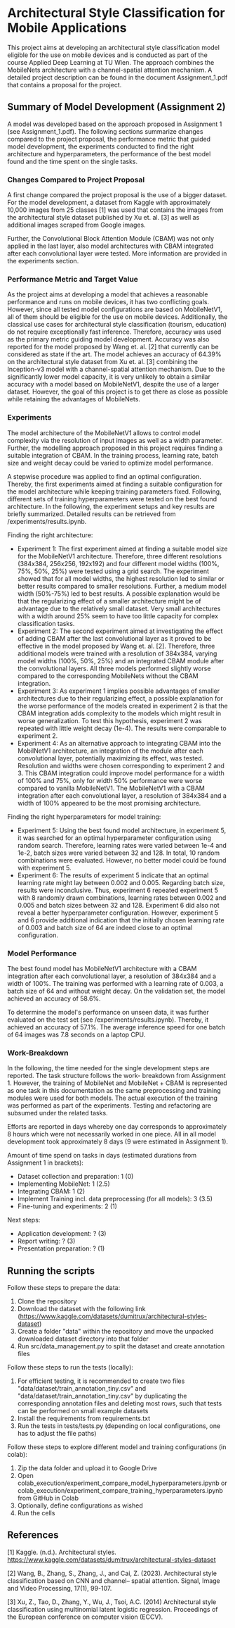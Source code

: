 # Architectural Style Classification for Mobile Applications

This project aims at developing an architectural style classification model eligible for the use on mobile devices and 
is conducted as part of the course Applied Deep Learning at TU Wien. The approach combines the MobileNets architecture 
with a channel-spatial attention mechanism. A detailed project description can be found in the document 
Assignment_1.pdf that contains a proposal for the project.


## Summary of Model Development (Assignment 2)
A model was developed based on the approach proposed in Assignment 1 (see Assignment_1.pdf). The following sections 
summarize changes compared to the project proposal, the performance metric that guided model development, the experiments 
conducted to find the right architecture and hyperparameters, the performance of the best model found and the time 
spent on the single tasks.

### Changes Compared to Project Proposal 
A first change compared the project proposal is the use of a bigger dataset. For the model development, a dataset from 
Kaggle with approximately 10,000 images from 25 classes [1] was used that contains the images from the architectural 
style dataset published by Xu et. al. [3] as well as additional images scraped from Google images. 

Further, the Convolutional Block Attention Module (CBAM) was not only applied in the last layer, also model 
architectures with CBAM integrated after each convolutional layer were tested. More information are provided in the 
experiments section.

### Performance Metric and Target Value
As the project aims at developing a model that achieves a reasonable performance and runs on mobile devices, it has two 
conflicting goals. However, since all tested model configurations are based on MobileNetV1, all of them should be 
eligible for the use on mobile devices. Additionally, the classical use cases for architectural style classification
(tourism, education) do not require exceptionally fast inference. Therefore, accuracy was used as the primary metric 
guiding model development. Accuracy was also reported for the model proposed by Wang et. al. [2] that 
currently can be considered as state if the art. The model achieves an accuracy of 64.39% on the architectural 
style dataset from Xu et. al. [3] combining the Inception-v3 model with a channel-spatial attention mechanism. Due to 
the significantly lower model capacity, it is very unlikely to obtain a similar accuracy with a model based on 
MobileNetV1, despite the use of a larger dataset. However, the goal of this project is to get there as close as possible
while retaining the advantages of MobileNets.

### Experiments
The model architecture of the MobileNetV1 allows to control model complexity via the resolution of input images as well
as a width parameter. Further, the modelling approach proposed in this project requires finding a suitable integration
of CBAM. In the training process, learning rate, batch size and weight decay could be varied to optimize model 
performance.

A stepwise procedure was applied to find an optimal configuration. Thereby, the first experiments aimed at finding a 
suitable configuration for the model architecture while keeping training parameters fixed. Following, different sets of
training hyperparameters were tested on the best found architecture. In the following, the experiment setups and key
results are briefly summarized. Detailed results can be retrieved from /experiments/results.ipynb. 

Finding the right architecture:
* Experiment 1: The first experiment aimed at finding a suitable model size for the MobileNetV1 architecture. Therefore, 
three different resolutions (384x384, 256x256, 192x192) and four different model widths (100%, 75%, 50%, 25%) were 
tested using a grid search. The experiment showed that for all model widths, the highest resolution led to similar or 
better results compared to smaller resolutions. Further, a medium model width (50%-75%) led to best results. A possible 
explanation would be that the regularizing effect of a smaller architecture might be of advantage due to the relatively 
small dataset. Very small architectures with a width around 25% seem to have too little capacity for complex 
classification tasks. 
* Experiment 2: The second experiment aimed at investigating the effect of adding CBAM after the last convolutional 
layer as it proved to be effective in the model proposed by Wang et. al. [2]. Therefore, three additional models were 
trained with a resolution of 384x384, varying model widths (100%, 50%, 25%) and an integrated CBAM module after the 
convolutional layers. All three models performed slightly worse compared to the corresponding MobileNets without the 
CBAM integration. 
* Experiment 3: As experiment 1 implies possible advantages of smaller architectures due to their regularizing effect, 
a possible explanation for the worse performance of the models created in experiment 2 is that the CBAM integration adds
complexity to the models which might result in worse generalization. To test this hypothesis, experiment 2 was repeated 
with little weight decay (1e-4). The results were comparable to experiment 2.
* Experiment 4: As an alternative approach to integrating CBAM into the MobilNetV1 architecture, an integration of the 
module after each convolutional layer, potentially maximizing its effect, was tested. Resolution and widths were chosen 
corresponding to experiment 2 and 3. This CBAM integration could improve model performance for a width of 100% and 75%, 
only for width 50% performance were worse compared to vanilla MobileNetV1. The MobileNetV1 with a CBAM integration
after each convolutional layer, a resolution of 384x384 and a width of 100% appeared to be the most promising 
architecture. 

Finding the right hyperparameters for model training: 
* Experiment 5: Using the best found model architecture, in experiment 5, it was searched for an optimal hyperparameter
configuration using random search. Therefore, learning rates were varied between 1e-4 and 1e-2, batch sizes were varied 
between 32 and 128. In total, 10 random combinations were evaluated. However, no better model could be found with 
experiment 5.
* Experiment 6: The results of experiment 5 indicate that an optimal learning rate might lay between 0.002 and 0.005. 
Regarding batch size, results were inconclusive. Thus, experiment 6 repeated experiment 5 with 8 randomly drawn
combinations, learning rates between 0.002 and 0.005 and batch sizes between 32 and 128. Experiment 6 did also not 
reveal a better hyperparameter configuration. However, experiment 5 and 6 provide additional indication that the 
initially chosen learning rate of 0.003 and batch size of 64 are indeed close to an optimal configuration.

### Model Performance
The best found model has MobileNetV1 architecture with a CBAM integration after each convolutional layer, a 
resolution of 384x384 and a width of 100%. The training was performed with a learning rate of 0.003, a batch size of 64 
and without weight decay. On the validation set, the model achieved an accuracy of 58.6%. 

To determine the model's performance on unseen data, it was further evaluated on the test set (see 
/experiments/results.ipynb). Thereby, it achieved an accuracy of 57.1%. The average inference speed for one batch of 64
images was 7.8 seconds on a laptop CPU.

### Work-Breakdown
In the following, the time needed for the single development steps are reported. The task structure follows the work-
breakdown from Assignment 1. However, the training of MobileNet and MobileNet + CBAM is represented as one task in this
documentation as the same preprocessing and training modules were used for both models. The actual execution of the 
training was performed as part of the experiments. Testing and refactoring are subsumed under the related tasks. 

Efforts are reported in days whereby one day corresponds to approximately 8 hours which were not necessarily worked in 
one piece. All in all model development took approximately 8 days (9 were estimated in Assignment 1).

Amount of time spend on tasks in days (estimated durations from Assignment 1 in brackets):
* Dataset collection and preparation: 1 (0)
* Implementing MobileNet: 1 (2.5)
* Integrating CBAM: 1 (2)
* Implement Training incl. data preprocessing (for all models): 3 (3.5)
* Fine-tuning and experiments: 2 (1)

Next steps:
* Application development: ? (3)
* Report writing: ? (3)
* Presentation preparation: ? (1)


## Running the scripts
Follow these steps to prepare the data:
1. Clone the repository
2. Download the dataset with the following link (https://www.kaggle.com/datasets/dumitrux/architectural-styles-dataset)
3. Create a folder "data" within the repository and move the unpacked downloaded dataset directory into that folder
4. Run src/data_management.py to split the dataset and create annotation files

Follow these steps to run the tests (locally):
1. For efficient testing, it is recommended to create two files "data/dataset/train_annotation_tiny.csv" and 
"data/dataset/train_annotation_tiny.csv" by duplicating the corresponding annotation files and deleting most rows, such 
that tests can be performed on small example datasets
2. Install the requirements from requirements.txt
3. Run the tests in tests/tests.py (depending on local configurations, one has to adjust the file paths)

Follow these steps to explore different model and training configurations (in colab):
1. Zip the data folder and upload it to Google Drive
2. Open colab_execution/experiment_compare_model_hyperparameters.ipynb or 
colab_execution/experiment_compare_training_hyperparameters.ipynb from GitHub in Colab
3. Optionally, define configurations as wished 
4. Run the cells


## References
[1] Kaggle. (n.d.). Architectural styles. https://www.kaggle.com/datasets/dumitrux/architectural-styles-dataset

[2] Wang, B., Zhang, S., Zhang, J., and Cai, Z. (2023). Architectural style classification based on CNN and channel–
spatial attention. Signal, Image and Video Processing, 17(1), 99-107.

[3] Xu, Z., Tao, D., Zhang, Y., Wu, J., Tsoi, A.C. (2014) Architectural style classification using multinomial latent 
logistic regression. Proceedings of the European conference on computer vision (ECCV).


